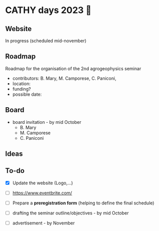 # CATHY days 2023 🚀

## Website

In progress (scheduled mid-november)

## Roadmap

Roadmap for the organisation of the 2nd agrogeophysics seminar

- contributors: B. Mary, M. Camporese, C. Paniconi, 
- location: 
- funding? 
- possible date: 

## Board

* board invitation - by mid October
    - B. Mary
    - M. Camporese 
    - C. Paniconi

## Ideas 

## To-do

- [x] Update the website (Logo,...)
- [ ] https://www.eventbrite.com/
- [ ] Prepare a **preregistration form** (helping to define the final schedule)
- [ ] drafting the seminar outline/objectives - by mid October
- [ ]  advertisement - by November

   
